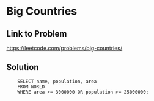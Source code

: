# Big Countries

## Link to Problem
https://leetcode.com/problems/big-countries/


## Solution
```
	SELECT name, population, area
	FROM WORLD
	WHERE area >= 3000000 OR population >= 25000000;
```